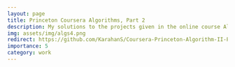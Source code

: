 ```yaml
---
layout: page
title: Princeton Coursera Algorithms, Part 2
description: My solutions to the projects given in the online course Algorithms, Part II by Kevin Wayne and Robert Sedgewick of the Princeton University.
img: assets/img/algs4.png
redirect: https://github.com/KarahanS/Coursera-Princeton-Algorithm-II-Projects
importance: 5
category: work
---
```

